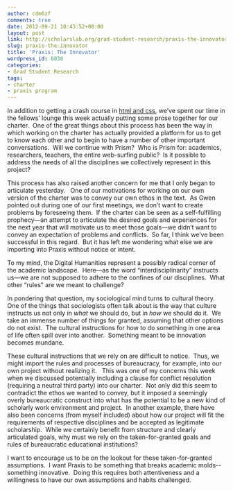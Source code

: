 ```yaml
---
author: cdm6zf
comments: true
date: 2012-09-21 10:43:52+00:00
layout: post
link: http://scholarslab.org/grad-student-research/praxis-the-innovator/
slug: praxis-the-innovator
title: 'Praxis: The Innovator'
wordpress_id: 6038
categories:
- Grad Student Research
tags:
- charter
- praxis program
---
```


In addition to getting a crash course in [html and css](http://praxis.scholarslab.org/topics/html-and-css/), we’ve spent our time in the fellows’ lounge this week actually putting some prose together for our charter.  One of the great things about this process has been the way in which working on the charter has actually provided a platform for us to get to know each other and to begin to have a number of other important conversations.  Will we continue with Prism?  Who is Prism for: academics, researchers, teachers, the entire web-surfing public?  Is it possible to address the needs of all the disciplines we collectively represent in this project?

This process has also raised another concern for me that I only began to articulate yesterday.   One of our motivations for working on our own version of the charter was to convey our own ethos in the text.  As Gwen pointed out during one of our first meetings, we don’t want to create problems by foreseeing them.  If the charter can be seen as a self-fulfilling prophecy—an attempt to articulate the desired goals and experiences for the next year that will motivate us to meet those goals—we didn’t want to convey an expectation of problems and conflicts.  So far, I think we’ve been successful in this regard.  But it has left me wondering what else we are importing into Praxis without notice or intent.

To my mind, the Digital Humanities represent a possibly radical corner of the academic landscape.  Here—as the word “interdisciplinarity” instructs us—we are not supposed to adhere to the confines of our disciplines.  What other “rules” are we meant to challenge?

In pondering that question, my sociological mind turns to cultural theory.  One of the things that sociologists often talk about is the way that culture instructs us not only in _what_ we should do, but in _how_ we should do it.  We take an immense number of things for granted, assuming that other options do not exist.  The cultural instructions for how to do something in one area of life often spill over into another.  Something meant to be innovation becomes mundane.

These cultural instructions that we rely on are difficult to notice.  Thus, we might import the rules and processes of bureaucracy, for example, into our own project without realizing it.   This was one of my concerns this week when we discussed potentially including a clause for conflict resolution (requiring a neutral third party) into our charter.  Not only did this seem to contradict the ethos we wanted to convey, but it imposed a seemingly overly bureaucratic construct into what has the potential to be a new kind of scholarly work environment and project.  In another example, there have also been concerns (from myself included) about how our project will fit the requirements of respective disciplines and be accepted as legitimate scholarship.  While we certainly benefit from structure and clearly articulated goals, why must we rely on the taken-for-granted goals and rules of bureaucratic educational institutions?

I want to encourage us to be on the lookout for these taken-for-granted assumptions.  I want Praxis to be something that breaks academic molds--something innovative.  Doing this requires both attentiveness and a willingness to have our own assumptions and habits challenged.
